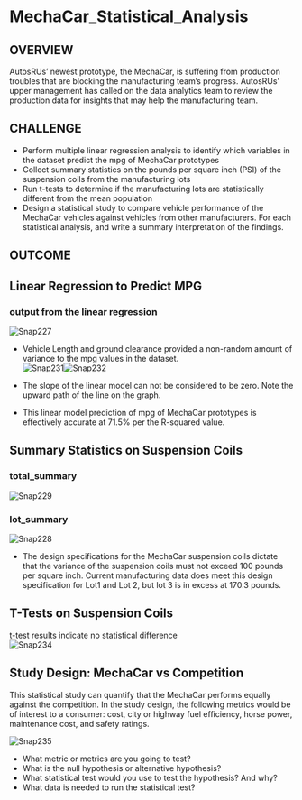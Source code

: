 # MechaCar_Statistical_Analysis

## OVERVIEW
AutosRUs’ newest prototype, the MechaCar, is suffering from production troubles that are blocking the manufacturing team’s progress. AutosRUs’ upper management has called on the data analytics team to review the production data for insights that may help the manufacturing team.

## CHALLENGE
- Perform multiple linear regression analysis to identify which variables in the dataset predict the mpg of MechaCar prototypes
- Collect summary statistics on the pounds per square inch (PSI) of the suspension coils from the manufacturing lots
- Run t-tests to determine if the manufacturing lots are statistically different from the mean population
- Design a statistical study to compare vehicle performance of the MechaCar vehicles against vehicles from other manufacturers. For each statistical analysis, and write a summary interpretation of the findings.
 
## OUTCOME

## Linear Regression to Predict MPG
### output from the linear regression<br>
![Snap227](https://user-images.githubusercontent.com/90797036/148480479-409bf6fa-0ba9-4cce-b42e-b4d23b0f3fef.png)<br>


- Vehicle Length and ground clearance provided a non-random amount of variance to the mpg values in the dataset.<br>
![Snap231](https://user-images.githubusercontent.com/90797036/148484060-08499028-7a54-4bbd-ae72-93dae513fd8f.png)![Snap232](https://user-images.githubusercontent.com/90797036/148484074-86ea6b0e-591a-4936-afae-d2a3b0c5dda8.png)<br>


- The slope of the linear model can not be considered to be zero. Note the upward path of the line on the graph.
- This linear model prediction of mpg of MechaCar prototypes is effectively accurate at 71.5% per the R-squared value.

## Summary Statistics on Suspension Coils
### total_summary<br> 
![Snap229](https://user-images.githubusercontent.com/90797036/148481323-9799fa27-0f8b-4ebc-9860-141c99bb1b8e.png)<br> 

### lot_summary<br>
![Snap228](https://user-images.githubusercontent.com/90797036/148481071-47f0116b-a829-4323-8bf5-e6bd5eba930d.png)<br>

- The design specifications for the MechaCar suspension coils dictate that the variance of the suspension coils must not exceed 100 pounds per square inch. Current manufacturing data does meet this design specification for Lot1 and Lot 2, but lot 3 is in excess at 170.3 pounds.

## T-Tests on Suspension Coils
t-test results indicate no statistical difference<br>
![Snap234](https://user-images.githubusercontent.com/90797036/148490518-831ff6bf-8b97-4721-a152-ff2607ac8bb5.png)<br>

## Study Design: MechaCar vs Competition
This statistical study can quantify that the MechaCar performs equally against the competition. In the study design, the following metrics would be of interest to a consumer: cost, city or highway fuel efficiency, horse power, maintenance cost, and safety ratings.

![Snap235](https://user-images.githubusercontent.com/90797036/148490715-d4077f83-e3ac-45dd-ab65-6d906ab5d8e5.png)<br>

- What metric or metrics are you going to test?
- What is the null hypothesis or alternative hypothesis?
- What statistical test would you use to test the hypothesis? And why?
- What data is needed to run the statistical test?
